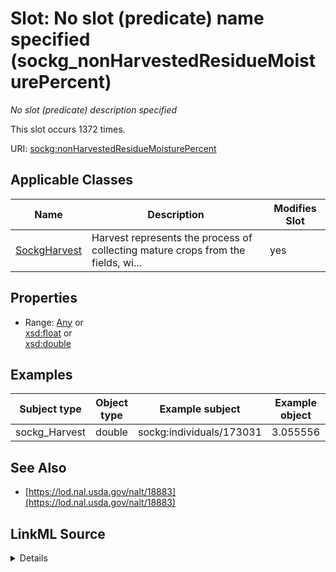 

# Slot: No slot (predicate) name specified (sockg_nonHarvestedResidueMoisturePercent)


_No slot (predicate) description specified_






This slot occurs 1372 times.


URI: [sockg:nonHarvestedResidueMoisturePercent](https://idir.uta.edu/sockg-ontology/docs/nonHarvestedResidueMoisturePercent)



<!-- no inheritance hierarchy -->





## Applicable Classes

| Name | Description | Modifies Slot |
| --- | --- | --- |
| [SockgHarvest](../classes/SockgHarvest.md) | Harvest represents the process of collecting mature crops from the fields, wi... |  yes  |







## Properties

* Range: [Any](../classes/Any.md)&nbsp;or&nbsp;<br />[xsd:float](http://www.w3.org/2001/XMLSchema#float)&nbsp;or&nbsp;<br />[xsd:double](http://www.w3.org/2001/XMLSchema#double)






## Examples

| Subject type | Object type | Example subject | Example object | Occurrences |
| --- | --- | --- | --- | --- |
| sockg_Harvest | double | sockg:individuals/173031 | 3.055556 | 1372 |


## See Also

* [https://lod.nal.usda.gov/nalt/18883](https://lod.nal.usda.gov/nalt/18883)



## LinkML Source

<details>

```yaml
name: sockg_nonHarvestedResidueMoisturePercent
annotations:
  count:
    tag: count
    value: 1372
description: No slot (predicate) description specified
title: No slot (predicate) name specified
examples:
- object:
    example_object: '3.055556'
    example_object_type: double
    example_predicate: sockg:nonHarvestedResidueMoisturePercent
    example_subject: sockg:individuals/173031
    example_subject_type: sockg_Harvest
from_schema: soc-kg
see_also:
- https://lod.nal.usda.gov/nalt/18883
rank: 1000
domain: sockg_Harvest
slot_uri: sockg:nonHarvestedResidueMoisturePercent
alias: sockg_nonHarvestedResidueMoisturePercent
domain_of:
- sockg_Harvest
range: Any
any_of:
- range: float
- range: double

```
</details>
